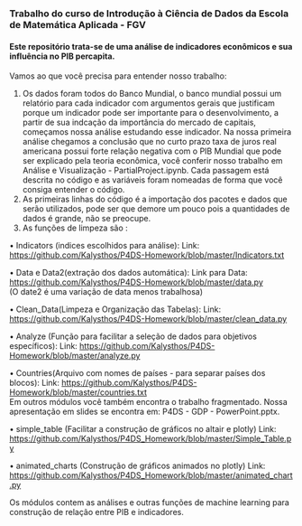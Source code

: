 ### Trabalho do curso de Introdução à Ciência de Dados da Escola de Matemática Aplicada - FGV

#### Este repositório trata-se de uma análise de indicadores econômicos e sua influência no PIB percapita. 

Vamos ao que você precisa para entender nosso trabalho:

1. Os dados foram todos do Banco Mundial, o banco mundial possui um relatório para cada indicador com argumentos gerais que justificam porque um indicador pode ser importante para o desenvolvimento, a partir de sua indcação da importância do mercado de capitais, começamos nossa análise estudando esse indicador. Na nossa primeira análise chegamos a conclusão que no curto prazo taxa de juros real americana possui forte relação negativa com o PIB Mundial que pode ser explicado pela teoria econômica, você conferir nosso trabalho em Análise e Visualização - PartialProject.ipynb. Cada passagem está descrita no código e as variáveis foram nomeadas de forma que você consiga entender o código. 
2. As primeiras linhas do código é a importação dos pacotes e dados que serão utilizados, pode ser que demore um pouco pois a quantidades de dados é grande, não se preocupe. 
3. As funções de limpeza são : 

•	Indicators (indices escolhidos para análise):
Link: https://github.com/Kalysthos/P4DS-Homework/blob/master/Indicators.txt  

•	 Data e Data2(extração dos dados automática):
Link para Data: https://github.com/Kalysthos/P4DS-Homework/blob/master/data.py  
(O date2 é uma variação de data menos trabalhosa)

•	Clean_Data(Limpeza e Organização das Tabelas): 
Link: https://github.com/Kalysthos/P4DS-Homework/blob/master/clean_data.py  

•	Analyze (Função para facilitar a seleção de dados para objetivos específicos):
Link: https://github.com/Kalysthos/P4DS-Homework/blob/master/analyze.py  

•	 Countries(Arquivo com nomes de países - para separar países dos blocos):
Link: https://github.com/Kalysthos/P4DS-Homework/blob/master/countries.txt   
Em outros módulos você também encontra o trabalho fragmentado. 
Nossa apresentação em slides se encontra em: P4DS - GDP - PowerPoint.pptx.

• simple_table (Facilitar a construção de gráficos no altair e plotly) 
Link: https://github.com/Kalysthos/P4DS_Homework/blob/master/Simple_Table.py

• animated_charts (Construção de gráficos animados no plotly)
Link: https://github.com/Kalysthos/P4DS_Homework/blob/master/animated_chart.py

Os módulos contem as análises e outras funções de machine learning para construção de relação entre PIB e indicadores. 

